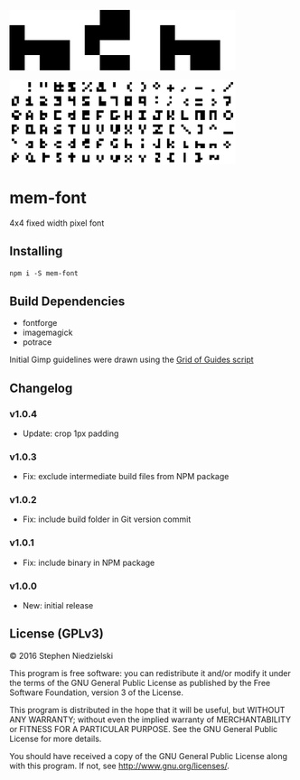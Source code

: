 <img style='image-rendering: pixelated; max-width: 400px;'
  src='doc/logo.png' alt='logo'>

<img style='image-rendering: pixelated; max-width: 400px;'
  src='doc/char.png' alt='mem character map'>

# mem-font
4x4 fixed width pixel font

## Installing
```npm i -S mem-font```

## Build Dependencies
- fontforge
- imagemagick
- potrace

Initial Gimp guidelines were drawn using the
[Grid of Guides script](http://registry.gimp.org/node/12003)

## Changelog

### v1.0.4
- Update: crop 1px padding

### v1.0.3
- Fix: exclude intermediate build files from NPM package

### v1.0.2
- Fix: include build folder in Git version commit

### v1.0.1
- Fix: include binary in NPM package

### v1.0.0
- New: initial release

## License (GPLv3)
© 2016 Stephen Niedzielski

This program is free software: you can redistribute it and/or modify it
under the terms of the GNU General Public License as published by the
Free Software Foundation, version 3 of the License.

This program is distributed in the hope that it will be useful, but
WITHOUT ANY WARRANTY; without even the implied warranty of
MERCHANTABILITY or FITNESS FOR A PARTICULAR PURPOSE. See the GNU General
Public License for more details.

You should have received a copy of the GNU General Public License along
with this program. If not, see <http://www.gnu.org/licenses/>.